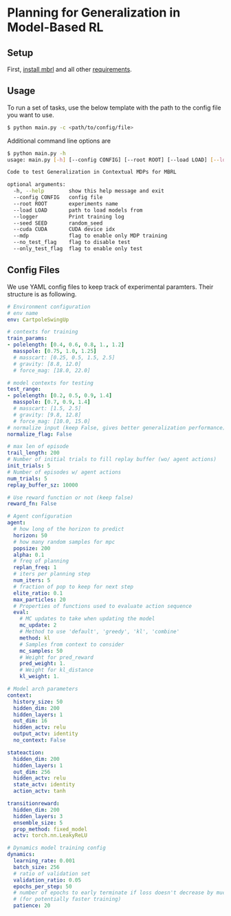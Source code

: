 # Planning for Generalization in Model-Based RL

## Setup

First, [install mbrl](https://github.com/facebookresearch/mbrl-lib) and all other [requirements](https://github.com/Rochan-A/PML/blob/master/requirements.txt).

## Usage

To run a set of tasks, use the below template with the path to the config file you want to use.

```bash
$ python main.py -c <path/to/config/file>
```

Additional command line options are
```bash
$ python main.py -h
usage: main.py [-h] [--config CONFIG] [--root ROOT] [--load LOAD] [--logger] [--seed SEED] [--cuda CUDA] [--mdp] [--no_test_flag] [--only_test_flag]

Code to test Generalization in Contextual MDPs for MBRL

optional arguments:
  -h, --help        show this help message and exit
  --config CONFIG   config file
  --root ROOT       experiments name
  --load LOAD       path to load models from
  --logger          Print training log
  --seed SEED       random_seed
  --cuda CUDA       CUDA device idx
  --mdp             flag to enable only MDP training
  --no_test_flag    flag to disable test
  --only_test_flag  flag to enable only test
```

## Config Files

We use YAML config files to keep track of experimental paramters. Their structure is as following.
```yaml
# Environment configuration
# env name
env: CartpoleSwingUp

# contexts for training
train_params:
- polelength: [0.4, 0.6, 0.8, 1., 1.2]
  masspole: [0.75, 1.0, 1.25]
  # masscart: [0.25, 0.5, 1.5, 2.5]
  # gravity: [8.8, 12.0]
  # force_mag: [18.0, 22.0]

# model contexts for testing
test_range:
- polelength: [0.2, 0.5, 0.9, 1.4]
  masspole: [0.7, 0.9, 1.4]
  # masscart: [1.5, 2.5]
  # gravity: [9.8, 12.8]
  # force_mag: [10.0, 15.0]
# normalize input (keep False, gives better generalization performance)
normalize_flag: False

# max len of episode
trail_length: 200
# Number of initial trials to fill replay buffer (wo/ agent actions)
init_trials: 5
# Number of episodes w/ agent actions
num_trials: 5
replay_buffer_sz: 10000

# Use reward function or not (keep false)
reward_fn: False

# Agent configuration
agent:
  # how long of the horizon to predict
  horizon: 50
  # how many random samples for mpc
  popsize: 200
  alpha: 0.1
  # freq of planning
  replan_freq: 1
  # iters per planning step
  num_iters: 5
  # fraction of pop to keep for next step
  elite_ratio: 0.1
  max_particles: 20
  # Properties of functions used to evaluate action sequence
  eval:
    # MC updates to take when updating the model
    mc_update: 2
    # Method to use 'default', 'greedy', 'kl', 'combine'
    method: kl
    # Samples from context to consider
    mc_samples: 50
    # Weight for pred_reward
    pred_weight: 1.
    # Weight for kl_distance
    kl_weight: 1.

# Model arch parameters
context:
  history_size: 50
  hidden_dim: 200
  hidden_layers: 1
  out_dim: 16
  hidden_actv: relu
  output_actv: identity
  no_context: False

stateaction:
  hidden_dim: 200
  hidden_layers: 1
  out_dim: 256
  hidden_actv: relu
  state_actv: identity
  action_actv: tanh

transitionreward:
  hidden_dim: 200
  hidden_layers: 3
  ensemble_size: 5
  prop_method: fixed_model
  actv: torch.nn.LeakyReLU

# Dynamics model training config
dynamics:
  learning_rate: 0.001
  batch_size: 256
  # ratio of validation set
  validation_ratio: 0.05
  epochs_per_step: 50
  # number of epochs to early terminate if loss doesn't decrease by much
  # (for potentially faster training)
  patience: 20
```
